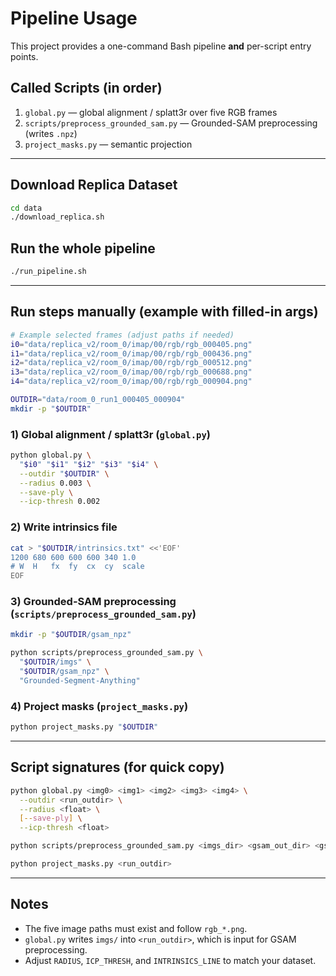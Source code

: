 # Pipeline Usage

This project provides a one-command Bash pipeline **and** per-script entry points.

## Called Scripts (in order)

1. `global.py` — global alignment / splatt3r over five RGB frames  
2. `scripts/preprocess_grounded_sam.py` — Grounded-SAM preprocessing (writes `.npz`)  
3. `project_masks.py` — semantic projection

---
## Download Replica Dataset
```bash
cd data
./download_replica.sh
```
## Run the whole pipeline

```bash
./run_pipeline.sh
```

---

## Run steps manually (example with filled-in args)

```bash
# Example selected frames (adjust paths if needed)
i0="data/replica_v2/room_0/imap/00/rgb/rgb_000405.png"
i1="data/replica_v2/room_0/imap/00/rgb/rgb_000436.png"
i2="data/replica_v2/room_0/imap/00/rgb/rgb_000512.png"
i3="data/replica_v2/room_0/imap/00/rgb/rgb_000688.png"
i4="data/replica_v2/room_0/imap/00/rgb/rgb_000904.png"

OUTDIR="data/room_0_run1_000405_000904"
mkdir -p "$OUTDIR"
```

### 1) Global alignment / splatt3r (`global.py`)

```bash
python global.py \
  "$i0" "$i1" "$i2" "$i3" "$i4" \
  --outdir "$OUTDIR" \
  --radius 0.003 \
  --save-ply \
  --icp-thresh 0.002
```

### 2) Write intrinsics file

```bash
cat > "$OUTDIR/intrinsics.txt" <<'EOF'
1200 680 600 600 600 340 1.0
# W  H   fx  fy  cx  cy  scale
EOF
```

### 3) Grounded-SAM preprocessing (`scripts/preprocess_grounded_sam.py`)

```bash
mkdir -p "$OUTDIR/gsam_npz"

python scripts/preprocess_grounded_sam.py \
  "$OUTDIR/imgs" \
  "$OUTDIR/gsam_npz" \
  "Grounded-Segment-Anything"
```

### 4) Project masks (`project_masks.py`)

```bash
python project_masks.py "$OUTDIR"
```

---

## Script signatures (for quick copy)

```bash
python global.py <img0> <img1> <img2> <img3> <img4> \
  --outdir <run_outdir> \
  --radius <float> \
  [--save-ply] \
  --icp-thresh <float>

python scripts/preprocess_grounded_sam.py <imgs_dir> <gsam_out_dir> <gsa_repo_dir>

python project_masks.py <run_outdir>
```

---

## Notes

- The five image paths must exist and follow `rgb_*.png`.  
- `global.py` writes `imgs/` into `<run_outdir>`, which is input for GSAM preprocessing.  
- Adjust `RADIUS`, `ICP_THRESH`, and `INTRINSICS_LINE` to match your dataset.  

